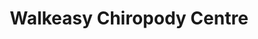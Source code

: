 ---
title: "Walkeasy Chiropody Centre"
url: /boldon-colliery/walkeasy-chiropody-centre/
shop: Allgemein
---